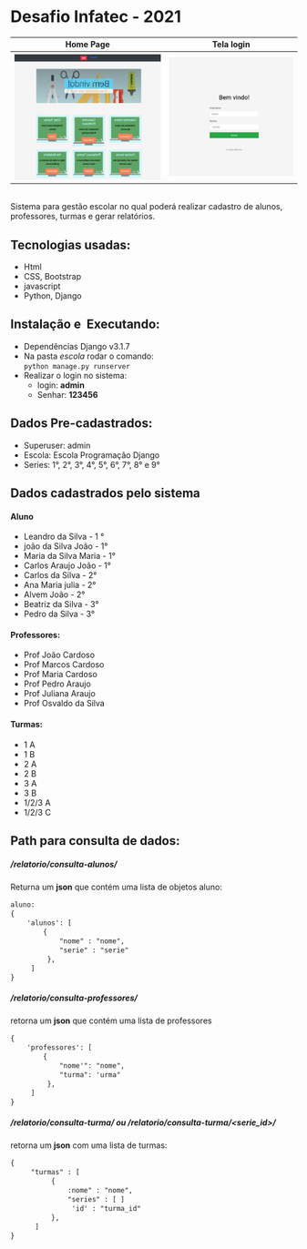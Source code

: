 # Desafio Infatec - 2021
Home Page | Tela login
--------- | -----------
<img src="print.jpg"> | <img src="print2.jpg">

<br>
Sistema para gestão escolar no qual poderá realizar
cadastro de alunos, professores, turmas e gerar relatórios.

## Tecnologias usadas:
* Html
* CSS, Bootstrap
* javascript
* Python, Django

## Instalação e  Executando:
* Dependências Django v3.1.7
* Na pasta *escola* rodar o comando:<br>
`python manage.py runserver`
* Realizar o login no sistema:
  * login: __admin__
  * Senhar: __123456__

## Dados Pre-cadastrados:
* Superuser: admin
* Escola: Escola Programação Django
* Series: 1°, 2°, 3°, 4°, 5°, 6°, 7°, 8° e 9°

## Dados cadastrados pelo sistema
#### Aluno
* Leandro da Silva - 1 °
* joão da Silva João - 1°
* Maria da Silva Maria - 1°
* Carlos Araujo João - 1°
* Carlos da Silva - 2°
* Ana Maria julia - 2°
* Alvem João - 2°
* Beatriz da Silva - 3°
* Pedro da Silva - 3° 

#### Professores:
* Prof João Cardoso
* Prof Marcos Cardoso
* Prof Maria Cardoso
* Prof Pedro Araujo
* Prof Juliana Araujo
* Prof Osvaldo da Silva 

#### Turmas:
* 1 A
* 1 B
* 2 A
* 2 B
* 3 A
* 3 B
* 1/2/3 A
* 1/2/3 C

## Path para consulta de dados:
##### /relatorio/consulta-alunos/
Returna um **json** que contém uma lista de objetos aluno:
```
aluno:
{
    'alunos': [
        {
            "nome" : "nome", 
            "serie" : "serie"
         }, 
     ]
}
```

##### /relatorio/consulta-professores/
retorna um **json** que contém uma lista de professores
```
{
    'professores': [
        {
            "nome'": "nome", 
            "turma": 'urma"
         }, 
     ]
}
```

##### /relatorio/consulta-turma/ ou /relatorio/consulta-turma/<serie_id>/
retorna um **json** com uma lista de turmas:
```
{
     "turmas" : [
          {
              :nome" : "nome",
              "series" : [ ]
               'id' : "turma_id"
          },
      ]
}
```



